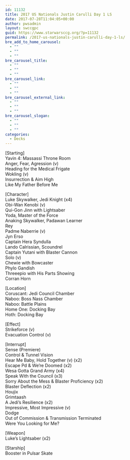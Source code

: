 ```yaml
---
id: 11132
title: 2017 US Nationals Justin Carulli Day 1 LS
date: 2017-07-28T11:04:05+00:00
author: pwsadmin
layout: swccgpc
guid: https://www.starwarsccg.org/?p=11132
permalink: /2017-us-nationals-justin-carulli-day-1-ls/
bre_add_to_home_carousel:
  - ""
  - ""
  - ""
bre_carousel_title:
  - ""
  - ""
  - ""
bre_carousel_link:
  - ""
  - ""
  - ""
bre_carousel_external_link:
  - ""
  - ""
  - ""
bre_carousel_slogan:
  - ""
  - ""
  - ""
categories:
  - Decks
---
```

[Starting]  
Yavin 4: Massassi Throne Room  
Anger, Fear, Agression (v)  
Heading for the Medical Frigate  
Wokling (v)  
Insurrection & Aim High  
Like My Father Before Me

[Character]  
Luke Skywalker, Jedi Knight (x4)  
Obi-Wan Kenobi (v)  
Qui-Gon Jinn with Lightsaber  
Yoda, Master of the Force  
Anaking Skywalker, Padawan Learner  
Rey  
Padme Naberrie (v)  
Jyn Erso  
Captain Hera Syndulla  
Lando Calrissian, Scoundrel  
Captain Yutani with Blaster Cannon  
Solo (v)  
Chewie with Bowcaster  
Phylo Gandish  
Threeepio with His Parts Showing  
Corran Horn

[Location]  
Coruscant: Jedi Council Chamber  
Naboo: Boss Nass Chamber  
Naboo: Battle Plains  
Home One: Docking Bay  
Hoth: Docking Bay

[Effect]  
Strikeforce (v)  
Evacuation Control (v)

[Interrupt]  
Sense (Premiere)  
Control & Tunnel Vision  
Hear Me Baby, Hold Together (v) (x2)  
Escape Pd & We&#8217;re Doomed (x2)  
Wesa Gotta Grand Army (x4)  
Speak With the Council (x3)  
Sorry About the Mess & Blaster Proficiency (x2)  
Blaster Deflection (x2)  
Houjix  
Grimtaash  
A Jedi&#8217;s Resilience (x2)  
Impressive, Most Impressive (v)  
Dodge  
Out of Commission & Transmission Terminated  
Were You Looking for Me?

[Weapon]  
Luke&#8217;s Lightsaber (x2)

[Starship]  
Booster in Pulsar Skate